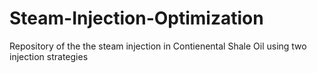 # Steam-Injection-Optimization
Repository of the the steam injection in Contienental Shale Oil using two injection strategies 
